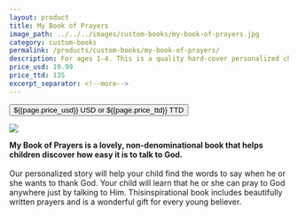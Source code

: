 ```yaml
---
layout: product
title: My Book of Prayers
image_path: ../../../images/custom-books/my-book-of-prayers.jpg
category: custom-books
permalink: /products/custom-books/my-book-of-prayers/
description: For ages 1-4. This is a quality hard-cover personalized children's book. Washable hard covers. Fully illustrated color pages. 36 pages.
price_usd: 19.99
price_ttd: 135
excerpt_separator: <!--more-->
---
```


<button class="bg-blue-500 hover:bg-blue-700 text-white font-bold my-2 py-2 px-4 rounded w-full snipcart-add-item" 
data-item-id="my-book-of-prayers" 
data-item-price="{{page.price_usd}}"
data-item-url="https://www.karenix.com/shop"
data-item-description="{{ page.description }}"
data-item-image="{{page.image_path}}"
data-item-name="{{page.title}}"
data-item-custom10-name="Age (optional)"
data-item-custom11-name="First Name"
data-item-custom12-name="Last Name"
data-item-custom13-name="Middle Name (optional)"
data-item-custom14-name="Use Nickname (optional)"
data-item-custom15-name="Hometown"
data-item-custom16-name="Friends"
data-item-custom17-name="Dedication (with love from)"
data-item-custom18-name="Book From (Mom & Dad"
data-item-custom19-name="Date of Gift"
data-item-custom20-name="Gender"
data-item-custom20-options="Please select|Boy|Girl">
${{page.price_usd}} USD or ${{page.price_ttd}} TTD
</button>

<!--more-->

<div class="flex flex-wrap">
  <div class="w-64 p-4 h-auto">
    <a data-fancybox="gallery" href="{{ page.image_path }}"><img src="{{ page.image_path }}"></a>
  </div>
  <div class="sm:flex-1">
    <p class="p-4 text-gray-700">
      <strong>
My Book of Prayers is a lovely, non-denominational book that helps children discover how easy it is to talk to God.
</strong>
<br><br>
Our personalized story will help your child find the words to say when he or she wants to thank God. Your child will learn that he or she can pray to God anywhere just by talking to Him. Thisinspirational book includes beautifully written prayers and is a wonderful gift for every young believer.
    </p>
  </div>
</div>
